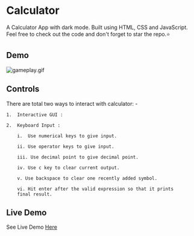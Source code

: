 
# Calculator

A Calculator App with dark mode. Built using HTML, CSS and JavaScript. Feel free to check out the code and don't forget to star the repo.⭐

## Demo

![gameplay.gif](https://github.com/Nikhilhaspe/Alien-Invasion-Game/blob/master/Images/gameplay.gif)
## Controls

There are total two ways to interact with calculator: -

    1.  Interactive GUI :
    
    2.  Keyboard Input :

        i.  Use numerical keys to give input.
        
        ii. Use operator keys to give input.

        iii. Use decimal point to give decimal point.

        iv. Use c key to clear current output.

        v. Use backspace to clear one recently added symbol.

        vi. Hit enter after the valid expression so that it prints 
        final result.
## Live Demo

See Live Demo [ Here ](https://www.google.in)